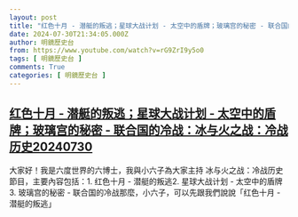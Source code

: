 ```yaml
---
layout: post
title: "红色十月 - 潜艇的叛逃；星球大战计划 - 太空中的盾牌；玻璃宫的秘密 - 联合国的冷战：冰与火之战：冷战历史20240730"
date: 2024-07-30T21:34:05.000Z
author: 明鏡歷史台
from: https://www.youtube.com/watch?v=rG9ZrI9y5o0
tags: [ 明鏡歷史台 ]
comments: True
categories: [ 明鏡歷史台 ]
---
```

<!--1722375245000-->
[红色十月 - 潜艇的叛逃；星球大战计划 - 太空中的盾牌；玻璃宫的秘密 - 联合国的冷战：冰与火之战：冷战历史20240730](https://www.youtube.com/watch?v=rG9ZrI9y5o0)
------

<div>
大家好！我是六度世界的六博士，我與小六子為大家主持 冰与火之战：冷战历史 節目，主要內容包括：1. 红色十月 - 潜艇的叛逃2. 星球大战计划 - 太空中的盾牌3. 玻璃宫的秘密 - 联合国的冷战那麼，小六子，可以先跟我們說說「红色十月 - 潜艇的叛逃」
</div>
